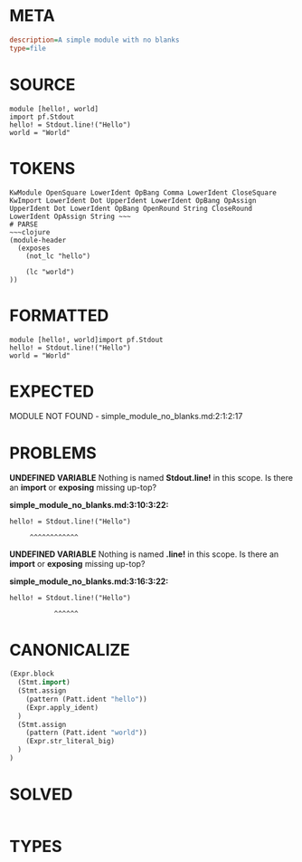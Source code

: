 # META
~~~ini
description=A simple module with no blanks
type=file
~~~
# SOURCE
~~~roc
module [hello!, world]
import pf.Stdout
hello! = Stdout.line!("Hello")
world = "World"
~~~
# TOKENS
~~~text
KwModule OpenSquare LowerIdent OpBang Comma LowerIdent CloseSquare KwImport LowerIdent Dot UpperIdent LowerIdent OpBang OpAssign UpperIdent Dot LowerIdent OpBang OpenRound String CloseRound LowerIdent OpAssign String ~~~
# PARSE
~~~clojure
(module-header
  (exposes
    (not_lc "hello")

    (lc "world")
))
~~~
# FORMATTED
~~~roc
module [hello!, world]import pf.Stdout
hello! = Stdout.line!("Hello")
world = "World"
~~~
# EXPECTED
MODULE NOT FOUND - simple_module_no_blanks.md:2:1:2:17
# PROBLEMS
**UNDEFINED VARIABLE**
Nothing is named **Stdout.line!** in this scope.
Is there an **import** or **exposing** missing up-top?

**simple_module_no_blanks.md:3:10:3:22:**
```roc
hello! = Stdout.line!("Hello")
```
         ^^^^^^^^^^^^


**UNDEFINED VARIABLE**
Nothing is named **.line!** in this scope.
Is there an **import** or **exposing** missing up-top?

**simple_module_no_blanks.md:3:16:3:22:**
```roc
hello! = Stdout.line!("Hello")
```
               ^^^^^^


# CANONICALIZE
~~~clojure
(Expr.block
  (Stmt.import)
  (Stmt.assign
    (pattern (Patt.ident "hello"))
    (Expr.apply_ident)
  )
  (Stmt.assign
    (pattern (Patt.ident "world"))
    (Expr.str_literal_big)
  )
)
~~~
# SOLVED
~~~clojure
~~~
# TYPES
~~~roc
~~~
